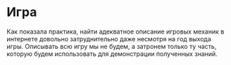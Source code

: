 # Игра

Как показала практика, найти адекватное описание игровых механик в интернете довольно затруднительно даже несмотря на
год выхода игры. Описывать всю игру мы не будем, а затронем только ту часть, которую будем использовать для демонстрации
полученных знаний.    